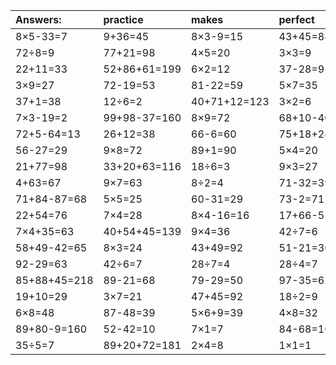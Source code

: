 | Answers: | practice | makes | perfect | ! |
| :--- | :--- | :--- | :--- | :--- |
| 8×5-33=7 | 9+36=45 | 8×3-9=15 | 43+45=88 | 6×6=36 | 
| 72÷8=9 | 77+21=98 | 4×5=20 | 3×3=9 | 9×6+97=151 | 
| 22+11=33 | 52+86+61=199 | 6×2=12 | 37-28=9 | 6×9=54 | 
| 3×9=27 | 72-19=53 | 81-22=59 | 5×7=35 | 35÷7=5 | 
| 37+1=38 | 12÷6=2 | 40+71+12=123 | 3×2=6 | 6×5+46=76 | 
| 7×3-19=2 | 99+98-37=160 | 8×9=72 | 68+10-40=38 | 44+34=78 | 
| 72+5-64=13 | 26+12=38 | 66-6=60 | 75+18+28=121 | 9×7-23=40 | 
| 56-27=29 | 9×8=72 | 89+1=90 | 5×4=20 | 18+7+91=116 | 
| 21+77=98 | 33+20+63=116 | 18÷6=3 | 9×3=27 | 2×2+53=57 | 
| 4+63=67 | 9×7=63 | 8÷2=4 | 71-32=39 | 25+66=91 | 
| 71+84-87=68 | 5×5=25 | 60-31=29 | 73-2=71 | 5×8-26=14 | 
| 22+54=76 | 7×4=28 | 8×4-16=16 | 17+66-55=28 | 4×9=36 | 
| 7×4+35=63 | 40+54+45=139 | 9×4=36 | 42÷7=6 | 3×6=18 | 
| 58+49-42=65 | 8×3=24 | 43+49=92 | 51-21=30 | 4×7=28 | 
| 92-29=63 | 42÷6=7 | 28÷7=4 | 28÷4=7 | 34+20=54 | 
| 85+88+45=218 | 89-21=68 | 79-29=50 | 97-35=62 | 3×3+87=96 | 
| 19+10=29 | 3×7=21 | 47+45=92 | 18÷2=9 | 52+14=66 | 
| 6×8=48 | 87-48=39 | 5×6+9=39 | 4×8=32 | 8×6-48=0 | 
| 89+80-9=160 | 52-42=10 | 7×1=7 | 84-68=16 | 22+36+72=130 | 
| 35÷5=7 | 89+20+72=181 | 2×4=8 | 1×1=1 | 9×6=54 | 

